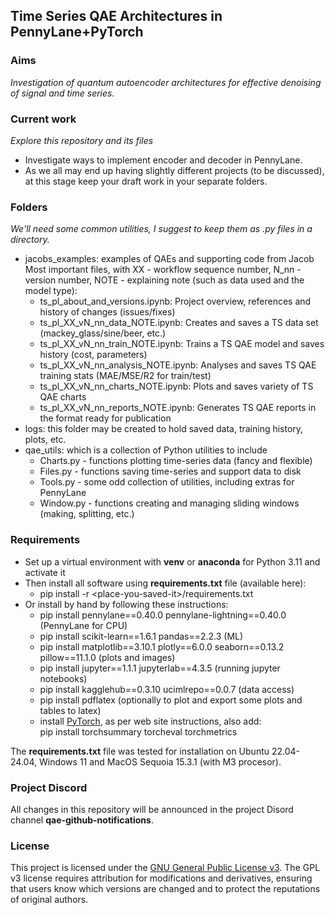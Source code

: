 ## Time Series QAE Architectures in PennyLane+PyTorch

### Aims
*Investigation of quantum autoencoder architectures for effective denoising of signal and time series.*

### Current work
*Explore this repository and its files*
- Investigate ways to implement encoder and decoder in PennyLane.
- As we all may end up having slightly different projects (to be discussed),
  at this stage keep your draft work in your separate folders.

### Folders
*We'll need some common utilities, I suggest to keep them as .py files in a directory.*
- jacobs_examples: examples of QAEs and supporting code from Jacob<br>
  Most important files, with XX - workflow sequence number, N_nn - version number, NOTE - explaining note (such as data used and the model type):
  - ts_pl_about_and_versions.ipynb: Project overview, references and history of changes (issues/fixes)
  - ts_pl_XX_vN_nn_data_NOTE.ipynb: Creates and saves a TS data set (mackey_glass/sine/beer, etc.)
  - ts_pl_XX_vN_nn_train_NOTE.ipynb: Trains a TS QAE model and saves history (cost, parameters)
  - ts_pl_XX_vN_nn_analysis_NOTE.ipynb: Analyses and saves TS QAE training stats (MAE/MSE/R2 for train/test)
  - ts_pl_XX_vN_nn_charts_NOTE.ipynb: Plots and saves variety of TS QAE charts
  - ts_pl_XX_vN_nn_reports_NOTE.ipynb: Generates TS QAE reports in the format ready for publication
- logs: this folder may be created to hold saved data, training history, plots, etc.
- qae_utils: which is a collection of Python utilities to include
  - Charts.py - functions plotting time-series data (fancy and flexible)
  - Files.py - functions saving time-series and support data to disk
  - Tools.py - some odd collection of utilities, including extras for PennyLane
  - Window.py - functions creating and managing sliding windows (making, splitting, etc.)

### Requirements
- Set up a virtual environment with **venv** or **anaconda** for Python 3.11 and activate it
- Then install all software using **requirements.txt** file (available here):
    - pip install -r \<place-you-saved-it\>/requirements.txt
- Or install by hand by following these instructions:
    - pip install pennylane==0.40.0 pennylane-lightning==0.40.0 (PennyLane for CPU)
    - pip install scikit-learn==1.6.1 pandas==2.2.3 (ML)
    - pip install matplotlib==3.10.1 plotly==6.0.0 seaborn==0.13.2 pillow==11.1.0 (plots and images)
    - pip install jupyter==1.1.1 jupyterlab==4.3.5 (running jupyter notebooks)
    - pip install kagglehub==0.3.10 ucimlrepo==0.0.7 (data access)
    - pip install pdflatex (optionally to plot and export some plots and tables to latex)
    - install [PyTorch](https://pytorch.org/get-started/locally/), as per web site instructions, also add:<br>
      pip install torchsummary torcheval torchmetrics

The **requirements.txt** file was tested for installation on 
Ubuntu 22.04-24.04, Windows 11 and MacOS Sequoia 15.3.1 (with M3 procesor).

### Project Discord
All changes in this repository will be announced in the project Disord channel **qae-github-notifications**.

### License
This project is licensed under the [GNU General Public License v3](./LICENSE).
The GPL v3 license requires attribution for modifications and derivatives, ensuring that users know which versions are changed and to protect the reputations of original authors.